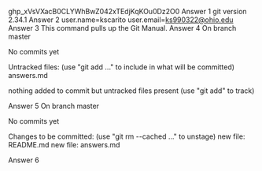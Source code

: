 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
Answer 1
    git version 2.34.1
Answer 2
    user.name=kscarito
    user.email=ks990322@ohio.edu
Answer 3
    This command pulls up the Git Manual.
Answer 4
On branch master

No commits yet

Untracked files:
  (use "git add <file>..." to include in what will be committed)
        answers.md

nothing added to commit but untracked files present (use "git add" to track)

Answer 5
On branch master

No commits yet

Changes to be committed:
  (use "git rm --cached <file>..." to unstage)
        new file:   README.md
        new file:   answers.md

Answer 6
